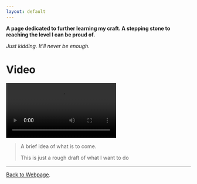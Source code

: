 ```yaml
---
layout: default
---
```


**A page dedicated to further learning my craft. A stepping stone to reaching the level I can be proud of.**

_Just kidding. It'll never be enough._


# Video

![](Gif2.mp4)


> A brief idea of what is to come.
>
> This is just a rough draft of what I want to do



* * *



[Back to Webpage](./another-page.html).
